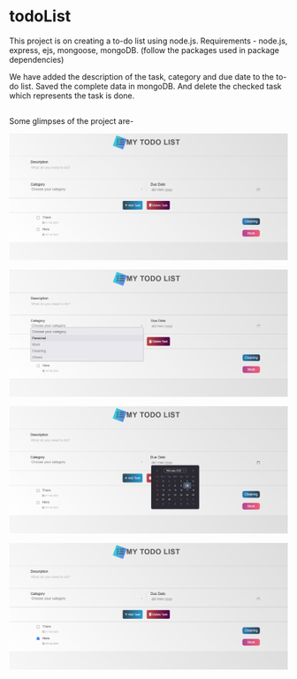 # todoList
This project is on creating a to-do list using node.js. 
Requirements - node.js, express, ejs, mongoose, mongoDB. (follow the packages used in package dependencies)

We have added the description of the task, category and due date to the to-do list. Saved the complete data in mongoDB. 
And delete the checked task which represents the task is done.

## 
Some glimpses of the project are-

![screenshot1](https://github.com/biswa418/todoList/blob/main/assets/Images/Screen_1.png?raw=true)


![screenshot2](https://github.com/biswa418/todoList/blob/main/assets/Images/Screen_2.png?raw=true)


![screenshot3](https://github.com/biswa418/todoList/blob/main/assets/Images/Screen_3.png?raw=true)


![screenshot4](https://github.com/biswa418/todoList/blob/main/assets/Images/Screen_4.png?raw=true)

